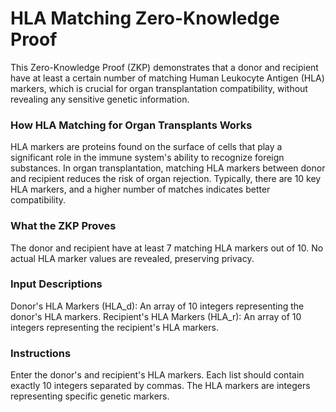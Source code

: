 # HLA Matching Zero-Knowledge Proof

This Zero-Knowledge Proof (ZKP) demonstrates that a donor and recipient have at least a certain number of matching Human Leukocyte Antigen (HLA) markers, which is crucial for organ transplantation compatibility, without revealing any sensitive genetic information.

### How HLA Matching for Organ Transplants Works

HLA markers are proteins found on the surface of cells that play a significant role in the immune system's ability to recognize foreign substances. In organ transplantation, matching HLA markers between donor and recipient reduces the risk of organ rejection. Typically, there are 10 key HLA markers, and a higher number of matches indicates better compatibility.

### What the ZKP Proves

The donor and recipient have at least 7 matching HLA markers out of 10.
No actual HLA marker values are revealed, preserving privacy.

### Input Descriptions
Donor's HLA Markers (HLA_d): An array of 10 integers representing the donor's HLA markers.
Recipient's HLA Markers (HLA_r): An array of 10 integers representing the recipient's HLA markers.

### Instructions
Enter the donor's and recipient's HLA markers. Each list should contain exactly 10 integers separated by commas. The HLA markers are integers representing specific genetic markers.
